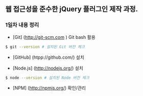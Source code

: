 ## 웹 접근성을 준수한 jQuery 플러그인 제작 과정.
### 1일차 내용 정리

* [Git] (http://git-scm.com ) Git bash 활용 <br>
``` sh
$ git --version # 설치된 Git 버전 체크
```


* [GitHub] (htpp://github.com/) 설치

* [Node.js] (http://nodejs.org/) 설치
``` sh
$ node --version # 설치된 Node 버전 체크
```
* [NPM] (http://npmjs.org/) 확인/관리